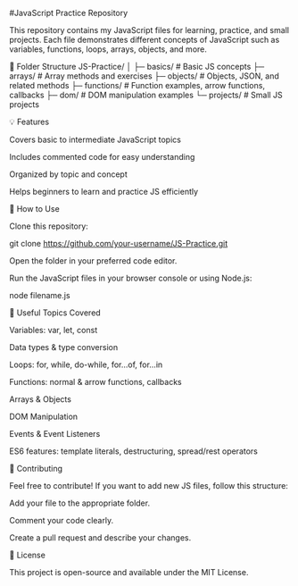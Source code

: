 #JavaScript Practice Repository

This repository contains my JavaScript files for learning, practice, and small projects. Each file demonstrates different concepts of JavaScript such as variables, functions, loops, arrays, objects, and more.

📂 Folder Structure
JS-Practice/
│
├─ basics/          # Basic JS concepts
├─ arrays/          # Array methods and exercises
├─ objects/         # Objects, JSON, and related methods
├─ functions/       # Function examples, arrow functions, callbacks
├─ dom/             # DOM manipulation examples
└─ projects/        # Small JS projects

💡 Features

Covers basic to intermediate JavaScript topics

Includes commented code for easy understanding

Organized by topic and concept

Helps beginners to learn and practice JS efficiently

🚀 How to Use

Clone this repository:

git clone https://github.com/your-username/JS-Practice.git


Open the folder in your preferred code editor.

Run the JavaScript files in your browser console or using Node.js:

node filename.js

🔗 Useful Topics Covered

Variables: var, let, const

Data types & type conversion

Loops: for, while, do-while, for…of, for…in

Functions: normal & arrow functions, callbacks

Arrays & Objects

DOM Manipulation

Events & Event Listeners

ES6 features: template literals, destructuring, spread/rest operators

📝 Contributing

Feel free to contribute! If you want to add new JS files, follow this structure:

Add your file to the appropriate folder.

Comment your code clearly.

Create a pull request and describe your changes.

📌 License

This project is open-source and available under the MIT License.
